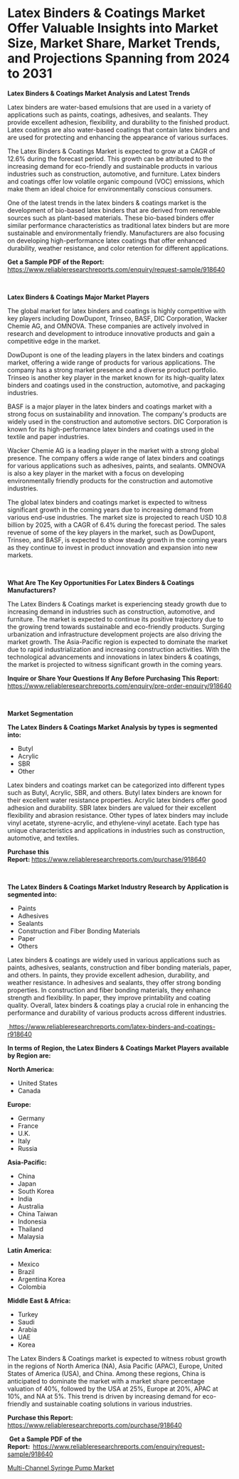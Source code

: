 <p><h1>Latex Binders & Coatings Market Offer Valuable Insights into Market Size, Market Share, Market Trends, and Projections Spanning from 2024 to 2031</h1></p><p><strong>Latex Binders & Coatings Market Analysis and Latest Trends</strong></p>
<p><p>Latex binders are water-based emulsions that are used in a variety of applications such as paints, coatings, adhesives, and sealants. They provide excellent adhesion, flexibility, and durability to the finished product. Latex coatings are also water-based coatings that contain latex binders and are used for protecting and enhancing the appearance of various surfaces.</p><p>The Latex Binders & Coatings Market is expected to grow at a CAGR of 12.6% during the forecast period. This growth can be attributed to the increasing demand for eco-friendly and sustainable products in various industries such as construction, automotive, and furniture. Latex binders and coatings offer low volatile organic compound (VOC) emissions, which make them an ideal choice for environmentally conscious consumers.</p><p>One of the latest trends in the latex binders & coatings market is the development of bio-based latex binders that are derived from renewable sources such as plant-based materials. These bio-based binders offer similar performance characteristics as traditional latex binders but are more sustainable and environmentally friendly. Manufacturers are also focusing on developing high-performance latex coatings that offer enhanced durability, weather resistance, and color retention for different applications.</p></p>
<p><strong>Get a Sample PDF of the Report:&nbsp;</strong> <a href="https://www.reliableresearchreports.com/enquiry/request-sample/918640">https://www.reliableresearchreports.com/enquiry/request-sample/918640</a></p>
<p>&nbsp;</p>
<p><strong>Latex Binders & Coatings Major Market Players</strong></p>
<p><p>The global market for latex binders and coatings is highly competitive with key players including DowDupont, Trinseo, BASF, DIC Corporation, Wacker Chemie AG, and OMNOVA. These companies are actively involved in research and development to introduce innovative products and gain a competitive edge in the market.</p><p>DowDupont is one of the leading players in the latex binders and coatings market, offering a wide range of products for various applications. The company has a strong market presence and a diverse product portfolio. Trinseo is another key player in the market known for its high-quality latex binders and coatings used in the construction, automotive, and packaging industries.</p><p>BASF is a major player in the latex binders and coatings market with a strong focus on sustainability and innovation. The company's products are widely used in the construction and automotive sectors. DIC Corporation is known for its high-performance latex binders and coatings used in the textile and paper industries.</p><p>Wacker Chemie AG is a leading player in the market with a strong global presence. The company offers a wide range of latex binders and coatings for various applications such as adhesives, paints, and sealants. OMNOVA is also a key player in the market with a focus on developing environmentally friendly products for the construction and automotive industries.</p><p>The global latex binders and coatings market is expected to witness significant growth in the coming years due to increasing demand from various end-use industries. The market size is projected to reach USD 10.8 billion by 2025, with a CAGR of 6.4% during the forecast period. The sales revenue of some of the key players in the market, such as DowDupont, Trinseo, and BASF, is expected to show steady growth in the coming years as they continue to invest in product innovation and expansion into new markets.</p></p>
<p>&nbsp;</p>
<p><strong>What Are The Key Opportunities For Latex Binders & Coatings Manufacturers?</strong></p>
<p><p>The Latex Binders & Coatings market is experiencing steady growth due to increasing demand in industries such as construction, automotive, and furniture. The market is expected to continue its positive trajectory due to the growing trend towards sustainable and eco-friendly products. Surging urbanization and infrastructure development projects are also driving the market growth. The Asia-Pacific region is expected to dominate the market due to rapid industrialization and increasing construction activities. With the technological advancements and innovations in latex binders & coatings, the market is projected to witness significant growth in the coming years.</p></p>
<p><strong>Inquire or Share Your Questions If Any Before Purchasing This Report:</strong> <a href="https://www.reliableresearchreports.com/enquiry/pre-order-enquiry/918640">https://www.reliableresearchreports.com/enquiry/pre-order-enquiry/918640</a></p>
<p>&nbsp;</p>
<p><strong>Market Segmentation</strong></p>
<p><strong>The Latex Binders & Coatings Market Analysis by types is segmented into:</strong></p>
<p><ul><li>Butyl</li><li>Acrylic</li><li>SBR</li><li>Other</li></ul></p>
<p><p>Latex binders and coatings market can be categorized into different types such as Butyl, Acrylic, SBR, and others. Butyl latex binders are known for their excellent water resistance properties. Acrylic latex binders offer good adhesion and durability. SBR latex binders are valued for their excellent flexibility and abrasion resistance. Other types of latex binders may include vinyl acetate, styrene-acrylic, and ethylene-vinyl acetate. Each type has unique characteristics and applications in industries such as construction, automotive, and textiles.</p></p>
<p><strong>Purchase this Report:&nbsp;</strong><a href="https://www.reliableresearchreports.com/purchase/918640">https://www.reliableresearchreports.com/purchase/918640</a></p>
<p>&nbsp;</p>
<p><strong>The Latex Binders & Coatings Market Industry Research by Application is segmented into:</strong></p>
<p><ul><li>Paints</li><li>Adhesives</li><li>Sealants</li><li>Construction and Fiber Bonding Materials</li><li>Paper</li><li>Others</li></ul></p>
<p><p>Latex binders & coatings are widely used in various applications such as paints, adhesives, sealants, construction and fiber bonding materials, paper, and others. In paints, they provide excellent adhesion, durability, and weather resistance. In adhesives and sealants, they offer strong bonding properties. In construction and fiber bonding materials, they enhance strength and flexibility. In paper, they improve printability and coating quality. Overall, latex binders & coatings play a crucial role in enhancing the performance and durability of various products across different industries.</p></p>
<p><a href="https://www.reliableresearchreports.com/latex-binders-and-coatings-r918640">&nbsp;https://www.reliableresearchreports.com/latex-binders-and-coatings-r918640</a></p>
<p><strong>In terms of Region, the Latex Binders & Coatings Market Players available by Region are:</strong></p>
<p>
    <p> <strong> North America: </strong>
        <ul>
            <li>United States</li>
            <li>Canada</li>
        </ul>
        </p> 
    <p> <strong> Europe: </strong>
        <ul>
            <li>Germany</li>
            <li>France</li>
            <li>U.K.</li>
            <li>Italy</li>
            <li>Russia</li>
        </ul>
        </p> 
    <p> <strong> Asia-Pacific: </strong>
        <ul>
            <li>China</li>
            <li>Japan</li>
            <li>South Korea</li>
            <li>India</li>
            <li>Australia</li>
            <li>China Taiwan</li>
            <li>Indonesia</li>
            <li>Thailand</li>
            <li>Malaysia</li>
        </ul>
        </p> 
    <p> <strong> Latin America: </strong>
        <ul>
            <li>Mexico</li>
            <li>Brazil</li>
            <li>Argentina Korea</li>
            <li>Colombia</li>
        </ul>
        </p> 
    <p> <strong> Middle East & Africa: </strong>
        <ul>
            <li>Turkey</li>
            <li>Saudi</li>
            <li>Arabia</li>
            <li>UAE</li>
            <li>Korea</li>
        </ul>
    </p>
    </p>
<p><p>The Latex Binders & Coatings market is expected to witness robust growth in the regions of North America (NA), Asia Pacific (APAC), Europe, United States of America (USA), and China. Among these regions, China is anticipated to dominate the market with a market share percentage valuation of 40%, followed by the USA at 25%, Europe at 20%, APAC at 10%, and NA at 5%. This trend is driven by increasing demand for eco-friendly and sustainable coating solutions in various industries.</p></p>
<p><strong>Purchase this Report: </strong><a href="https://www.reliableresearchreports.com/purchase/918640">https://www.reliableresearchreports.com/purchase/918640</a></p>
<p>&nbsp;<strong>Get a Sample PDF of the Report:&nbsp;&nbsp;</strong><a href="https://www.reliableresearchreports.com/enquiry/request-sample/918640">https://www.reliableresearchreports.com/enquiry/request-sample/918640</a></p>
<p><strong></strong></p>
<p><p><a href="https://github.com/AlysaLedner2023/Market-Research-Report-List-1/blob/main/multi-channel-syringe-pump-market.md">Multi-Channel Syringe Pump Market</a></p></p>
